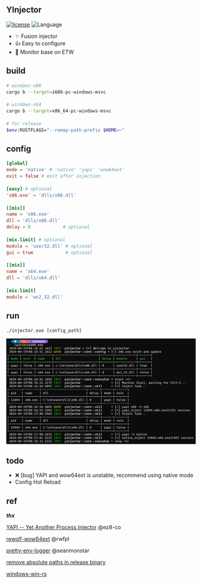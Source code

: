 ## YInjector

[![license](https://img.shields.io/badge/license-MIT-yellow.svg?style=flat)](https://github.com/piz-ewing/injector/blob/main/LICENSE)
![Language](https://img.shields.io/badge/language-rust-brightgreen)

- ✨ Fusion injector
- 👍 Easy to configure
- 🚅 Monitor base on ETW

## build

```bash
# windows-x86
cargo b --target=i686-pc-windows-msvc

# windows-x64
cargo b --target=x86_64-pc-windows-msvc

# for release
$env:RUSTFLAGS="--remap-path-prefix $HOME=~"
```

## config

```toml
[global]
mode = 'native' # 'native' 'yapi' 'wow64ext'
exit = false # exit after injection

[easy] # optional
'x86.exe' = 'dlls/x86.dll'

[[mix]]
name = 'x86.exe'
dll = 'dlls/x86.dll'
delay = 0            # optional

[mix.limit] # optional
module = 'user32.dll' # optional
gui = true            # optional

[[mix]]
name = 'x64.exe'
dll = 'dlls/x64.dll'

[mix.limit]
module = 'ws2_32.dll'
```

## run

```
./injector.exe [config_path]
```

![demo](./demo.png)

## todo

- ❌ [bug] YAPI and wow64ext is unstable, recommend using native mode
- Config Hot Reload

## ref

**_thx_**

[YAPI -- Yet Another Process Injector](https://github.com/ez8-co/yapi.git) @ez8-co

[rewolf-wow64ext](https://github.com/rwfpl/rewolf-wow64ext) @rwfpl

[pretty-env-logger](https://github.com/seanmonstar/pretty-env-logger.git) @seanmonstar

[remove absolute paths in release binary](https://users.rust-lang.org/t/how-to-remove-absolute-paths-in-release-binary/75969)

[windows-win-rs](https://github.com/DoumanAsh/windows-win-rs.git)
